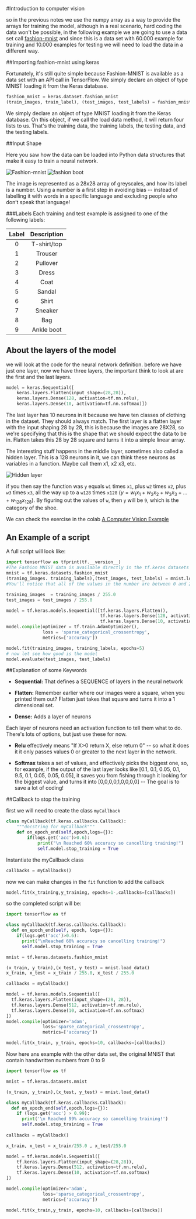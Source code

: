 #Introduction to computer vision

so in the previous notes we use the numpy array as a way to provide the arrays for training the model, although in a real scenario, hard coding the data won't be possible, in the following example we are going to use a data set call [fashion-mnist](https://github.com/zalandoresearch/fashion-mnist) and since this is a data set with 60.000 example for training and 10.000 examples for testing we will need to load the data in a different way.

##Importing fashion-mnist using keras

Fortunately, it's still quite simple because Fashion-MNIST is available as a data set with an API call in TensorFlow. We simply declare an object of type MNIST loading it from the Keras database.

```python
fashion_mnist = keras.dataset.fashion_mnist
(train_images, train_label), (test_images, test_labels) = fashion_mnist.load_data()
```

We simply declare an object of type MNIST loading it from the Keras database. On this object, if we call the load data method, it will return four lists to us. That's the training data, the training labels, the testing data, and the testing labels.

##Input Shape

Here you saw how the data can be loaded into Python data structures that make it easy to train a neural network. 

![Fashion-mnist](images/fashion-data.jpg) ![fashion boot](images/fashion-data-boot.jpg)

The image is represented as a 28x28 array of greyscales, and how its label is a number. Using a number is a first step in avoiding bias -- instead of labelling it with words in a specific language and excluding people who don’t speak that language!

###Labels
Each training and test example is assigned to one of the following labels:

Label |	Description|
:----:|:----------:|
0	  | T-shirt/top|
1	  |	Trouser    |
2	  |	Pullover   |
3	  |	Dress      |
4	  |	Coat       |
5	  |	Sandal     |
6	  |	Shirt      |
7	  |	Sneaker    |
8	  |	Bag        |
9	  | Ankle boot |

## About the layers of the model

we will look at the code for the neural network definition. before we have just one layer, now we have three layers, the important think to look at are the first and the last layers.

```python
model = keras.Sequential([
	keras.layers.Flatten(input_shape=(28,28)),
	keras.layers.Dense(128, activation=tf.nn.relu),
	keras.layers.Dense(10, activation=tf.nn.softmax)])
```

The last layer has 10 neurons in it because we have ten classes of clothing in the dataset. They should always match. The first layer is a flatten layer with the input shaping 28 by 28, this is because the images are 28X28, so we're specifying that this is the shape that we should expect the data to be in. Flatten takes this 28 by 28 square and turns it into a simple linear array. 

The interesting stuff happens in the middle layer, sometimes also called a hidden layer. This is a 128 neurons in it, we can think these neurons as variables in a function. Maybe call them x1, x2 x3, etc.

![Hidden layer](images/computer_vision-hidden_layer.png)

if you then say the function was `y` equals `w1` times `x1`, plus `w2` times `x2`, plus `w3` times `x3`, all the way up to a `w128` times `x128` ($y = w_1x_1 +w_2x_2+w_3x_3+...+w_{128}x_{128}$). By figuring out the values of `w`, then `y` will be `9`, which is the category of the shoe.

We can check the exercise in the colab [A Computer Vision Example](https://gist.github.com/CubeVic/5b560b7106a25e31cddb5f53b8d3e0dc) 

## An Example of a script 

A full script will look like:

```python
import tensorflow as tfprint(tf.__version__)
#The Fashion MNIST data is available directly in the tf.keras datasets API. You load it like this:
mnist = tf.keras.datasets.fashion_mnist
(traning_images. training_labels),(test_images, test_labels) = mnist.load_data()
#You'll notice that all of the values in the number are between 0 and 255. If we are training a neural network, for various reasons it's easier if we treat all values as between 0 and 1, a process called 'normalizing'...and fortunately in Python it's easy to normalize a list like this without looping. You do it like this:

training_images  = training_images / 255.0
test_images = test_images / 255.0

model = tf.keras.models.Sequential([tf.keras.layers.Flatten(), 
                                    tf.keras.layers.Dense(128, activation=tf.nn.relu), 
                                    tf.keras.layers.Dense(10, activation=tf.nn.softmax)])
model.compile(optimizer = tf.train.AdamOptimizer(),
              loss = 'sparse_categorical_crossentropy',
              metrics=['accuracy'])

model.fit(training_images, training_labels, epochs=5)
# now let see how good is the model
model.evaluate(test_images, test_labels)
```

##Explanation of some Keywords  

* **Sequential:** That defines a SEQUENCE of layers in the neural network

* **Flatten:** Remember earlier where our images were a square, when you printed them out? Flatten just takes that square and turns it into a 1 dimensional set.

* **Dense:** Adds a layer of neurons

Each layer of neurons need an activation function to tell them what to do. There's lots of options, but just use these for now.

* **Relu** effectively means "If X>0 return X, else return 0" -- so what it does it it only passes values 0 or greater to the next layer in the network.

* **Softmax** takes a set of values, and effectively picks the biggest one, so, for example, if the output of the last layer looks like [0.1, 0.1, 0.05, 0.1, 9.5, 0.1, 0.05, 0.05, 0.05], it saves you from fishing through it looking for the biggest value, and turns it into [0,0,0,0,1,0,0,0,0] -- The goal is to save a lot of coding!

##Callback to stop the training 

first we will need to create the class `myCallback` 

```python
class myCallback(tf.keras.callbacks.Callback):
	"""docstring for myCallback"""
	def on_epoch_end(self,epoch,logs={}):
		if(logs.get('acc')>0.6):
			print("\n Reached 60% accuracy so cancelling training!")
			self.model.stop_training = True

```

Instantiate the myCallback class

```python
callbacks = myCallbacks()
```

now we can make changes in the `fit` function to add the callback

```python
model.fit(x_training,y_training, epochs=1-,callbacks=[callbacks])
```		

so the completed script will be:

```python
import tensorflow as tf

class myCallback(tf.keras.callbacks.Callback):
  def on_epoch_end(self, epoch, logs={}):
    if(logs.get('acc')>0.6):
      print("\nReached 60% accuracy so cancelling training!")
      self.model.stop_training = True

mnist = tf.keras.datasets.fashion_mnist

(x_train, y_train),(x_test, y_test) = mnist.load_data()
x_train, x_test = x_train / 255.0, x_test / 255.0

callbacks = myCallback()

model = tf.keras.models.Sequential([
  tf.keras.layers.Flatten(input_shape=(28, 28)),
  tf.keras.layers.Dense(512, activation=tf.nn.relu),
  tf.keras.layers.Dense(10, activation=tf.nn.softmax)
])
model.compile(optimizer='adam',
              loss='sparse_categorical_crossentropy',
              metrics=['accuracy'])

model.fit(x_train, y_train, epochs=10, callbacks=[callbacks])
```

Now here ans example with the other data set, the original MNIST that contain handwritten numbers from 0 to 9

```python
import tensorflow as tf

mnist = tf.keras.datasets.mnist

(x_train, y_train),(x_test, y_test) = mnist.load_data()

class myCallback(tf.keras.callbacks.Callback):
  def on_epoch_end(self,epoch,logs={}):
    if (logs.get('acc') > 0.99):
      print('\n Reached 99% accuracy so cancelling training!')
      self.model.stop_training = True
      
callbacks = myCallback()

x_train, x_test = x_train/255.0 , x_test/255.0

model = tf.keras.models.Sequential([
    tf.keras.layers.Flatten(input_shape=(28,28)),
    tf.keras.layers.Dense(512, activation=tf.nn.relu),
    tf.keras.layers.Dense(10, activation=tf.nn.softmax)
])

model.compile(optimizer='adam',
              loss='sparse_categorical_crossentropy',
              metrics=['accuracy'])

model.fit(x_train,y_train, epochs=10, callbacks=[callbacks])
```

